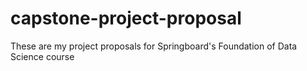 # capstone-project-proposal
These are my project proposals for Springboard's Foundation of Data Science course
